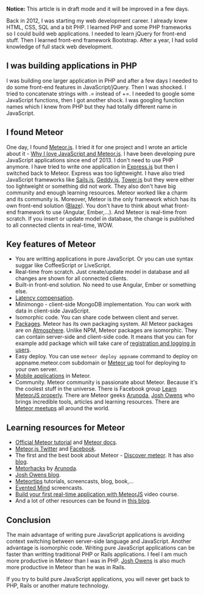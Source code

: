 **Notice:** This article is in draft mode and it will be improved in a few days.

Back in 2012, I was starting my web development career. I already knew HTML, CSS, SQL and a bit PHP. I learned PHP and some PHP frameworks so I could build web applications. I needed to learn jQuery for front-end stuff. Then I learned front-end framework Bootstrap. After a year, I had solid knowledge of full stack web development.

## I was building applications in PHP

I was building one larger application in PHP and after a few days I needed to do some front-end features in JavaScript/jQuery. Then I was shocked. I tried to concatenate strings with .= instead of +=. I needed to google some JavaScript functions, then I got another shock. I was googling function names which I knew from PHP but they had totally different name in JavaScript.

## I found Meteor

One day, I found [Meteor.js](https://meteor.com). I tried it for one project and I wrote an article about it - [Why I love JavaScript and Meteor.js](http://meteor.hromnik.com/blog/why-i-love-javascript-and-meteor-js). I have been developing pure JavaScript applications since end of 2013. I don't need to use PHP anymore. I have tried to write one application in [Express.js](http://expressjs.com/) but then I switched back to Meteor. Express was too lightweight. I have also tried JavaScript frameworks like [Sails.js](http://sailsjs.org/), [Geddy.js](http://geddyjs.org/), [Tower.js](http://tower.github.io/) but they were either too lightweight or something did not work. They also don't have big community and enough learning resources. Meteor worked like a charm and its community is. Moreover, Meteor is the only framework which has its own front-end solution ([Blaze](https://www.meteor.com/blaze)). You don't have to think about what front-end framework to use (Angular, Ember,...). And Meteor is real-time from scratch. If you insert or update model in database, the change is published to all connected clients in real-time, WOW.

## Key features of Meteor

- You are writting applications in pure JavaScript. Or you can use syntax suggar like CoffeeScript or LiveScript.
- Real-time from scratch. Just create/update model in database and all changes are shown for all connected clients.
- Built-in front-end solution. No need to use Angular, Ember or something else.
- [Latency compensation](https://meteorhacks.com/introduction-to-latency-compensation.html).
- Minimongo - client-side MongoDB implementation. You can work with data in client-side JavaScript.
- Isomorphic code. You can share code between client and server.
- [Packages](http://atmospherejs.com/). Meteor has its own packaging system. All Meteor packages are on [Atmosphere](http://atmospherejs.com/). Unlike NPM, Meteor packages are isomorphic. They can contain server-side and client-side code. It means that you can for example add package which will take care of [registration and logging in users](https://atmospherejs.com/meteor/accounts-ui).
- Easy deploy. You can use `meteor deploy appname` command to deploy on appname.meteor.com subdomain or [Meteor up](https://github.com/arunoda/meteor-up) tool for deploying to your own server.
- [Mobile applications](https://github.com/meteor/meteor/wiki/Meteor-Cordova-Phonegap-integration) in Meteor.
- Community. Meteor community is passionate about Meteor. Because it's the coolest stuff in the universe. There is Facebook group [Learn MeteorJS properly](https://www.facebook.com/groups/1498505377066142/). There are Meteor geeks [Arunoda](https://twitter.com/arunoda), [Josh Owens](https://twitter.com/joshowens) who brings incredible tools, articles and learning resources. There are [Meteor meetups](http://meteor.meetup.com/) all around the world.

## Learning resources for Meteor

- [Official Meteor tutorial](https://www.meteor.com/install) and [Meteor docs](http://docs.meteor.com/#/full/).
- [Meteor.js Twitter](twitter.com/meteorjs) and [Facebook](https://www.facebook.com/meteorjs).
- The first and the best book about Meteor - [Discover meteor](https://www.discovermeteor.com/). It has also [blog](https://www.discovermeteor.com/blog).
- [Metorhacks](https://meteorhacks.com/) by [Arunoda](https://twitter.com/arunoda).
- [Josh Owens blog](http://joshowens.me/).
- [Meteortips](http://meteortips.com/tutorials/) tutorials, screencasts, blog, book,...
- [Evented Mind](https://www.eventedmind.com/) screencasts.
- [Build your first real-time application with MeteorJS](udemy.com/build-your-first-real-time-web-application-with-meteorjs/) video course.
- And a lot of other resources can be found in [this blog](https://www.yauh.de/best-learning-resources-for-meteorjs/).

## Conclusion

The main advantage of writing pure JavaScript applications is avoiding context switching between server-side language and JavaScript. Another advantage is isomorphic code. Writing pure JavaScript applications can be faster than writting traditional PHP or Rails applications. I feel I am much more productive in Meteor than I was in PHP. [Josh Owens](http://differential.com/blog/meteor-killin-rails) is also much more productive in Meteor than he was in Rails.

If you try to build pure JavaScript applications, you will never get back to PHP, Rails or another mature technology.

